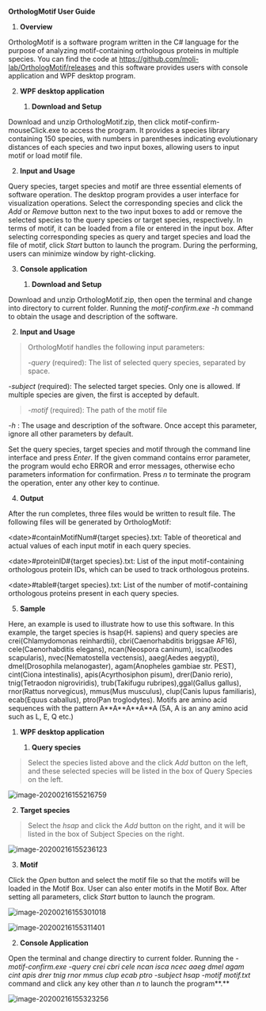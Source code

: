 **OrthologMotif User Guide**

1.  **Overview**

OrthologMotif is a software program written in the C\# language for the
purpose of analyzing motif-containing orthologous proteins in multiple
species. You can find the code at
<https://github.com/moli-lab/OrthologMotif/releases> and this software
provides users with console application and WPF desktop program.

2.  **WPF desktop application**

    1.  **Download and Setup**

Download and unzip OrthologMotif.zip, then click
motif-confirm-mouseClick.exe to access the program. It provides a
species library containing 150 species, with numbers in parentheses
indicating evolutionary distances of each species and two input boxes,
allowing users to input motif or load motif file.

2.  **Input and Usage**

Query species, target species and motif are three essential elements of
software operation. The desktop program provides a user interface for
visualization operations. Select the corresponding species and click the
*Add* or *Remove* button next to the two input boxes to add or remove
the selected species to the query species or target species,
respectively. In terms of motif, it can be loaded from a file or entered
in the input box. After selecting corresponding species as query and
target species and load the file of motif, click *Start* button to
launch the program. During the performing, users can minimize window by
right-clicking.

3.  **Console application**

    1.  **Download and Setup**

Download and unzip OrthologMotif.zip, then open the terminal and change
into directory to current folder. Running the *motif-confirm.exe* *-h*
command to obtain the usage and description of the software.

2.  **Input and Usage**

> OrthologMotif handles the following input parameters:
>
> *-query* (required): The list of selected query species, separated by
> space.

*-subject* (required): The selected target species. Only one is allowed.
If multiple species are given, the first is accepted by default.

> *-motif* (required): The path of the motif file

*-h* : The usage and description of the software. Once accept this
parameter, ignore all other parameters by default.

Set the query species, target species and motif through the command line
interface and press *Enter*. If the given command contains error
parameter, the program would echo ERROR and error messages, otherwise
echo parameters information for confirmation. Press *n* to terminate the
program the operation, enter any other key to continue.

4.  **Output**

After the run completes, three files would be written to result file.
The following files will be generated by OrthologMotif:

\<date\>\#containMotifNum\#{target species}.txt: Table of theoretical
and actual values of each input motif in each query species.

\<date\>\#proteinID\#{target species}.txt: List of the input
motif-containing orthologous protein IDs, which can be used to track
orthologous proteins.

\<date\>\#table\#{target species}.txt: List of the number of
motif-containing orthologous proteins present in each query species.

5.  **Sample**

Here, an example is used to illustrate how to use this software. In this
example, the target species is hsap(H. sapiens) and query species are
crei(Chlamydomonas reinhardtii), cbri(Caenorhabditis briggsae AF16),
cele(Caenorhabditis elegans), ncan(Neospora caninum), isca(Ixodes
scapularis), nvec(Nematostella vectensis), aaeg(Aedes aegypti),
dmel(Drosophila melanogaster), agam(Anopheles gambiae str. PEST),
cint(Ciona intestinalis), apis(Acyrthosiphon pisum), drer(Danio rerio),
tnig(Tetraodon nigroviridis), trub(Takifugu rubripes),ggal(Gallus
gallus), rnor(Rattus norvegicus), mmus(Mus musculus), clup(Canis lupus
familiaris), ecab(Equus caballus), ptro(Pan troglodytes). Motifs are
amino acid sequences with the pattern A\*\*A\*\*A\*\*A\*\*A (5A, A is an
any amino acid such as L, E, Q etc.)

1.  **WPF desktop application**

    1.  **Query species**

> Select the species listed above and the click *Add* button on the
> left, and these selected species will be listed in the box of Query
> Species on the left.

![image-20200216155216759](img/Query_species.png)

2.  **Target species**

> Select the *hsap* and click the *Add* button on the right, and it will
> be listed in the box of Subject Species on the right.

![image-20200216155236123](img/Target_species.png)

3.  **Motif**

Click the *Open* button and select the motif file so that the motifs
will be loaded in the Motif Box. User can also enter motifs in the Motif
Box. After setting all parameters, click *Start* button to launch the
program.

![image-20200216155301018](img/Motif_1.png)

![image-20200216155311401](img/Motif_2.png)

2.  **Console Application**

Open the terminal and change directiry to current folder. Running the
*-motif-confirm.exe -query crei cbri cele ncan isca ncec aaeg dmel agam
cint apis drer tnig rnor mmus clup ecab ptro -subject hsap -motif
motif.txt* command and click any key other than *n* to launch the
program**.**

![image-20200216155323256](img/Console_Application.png)
